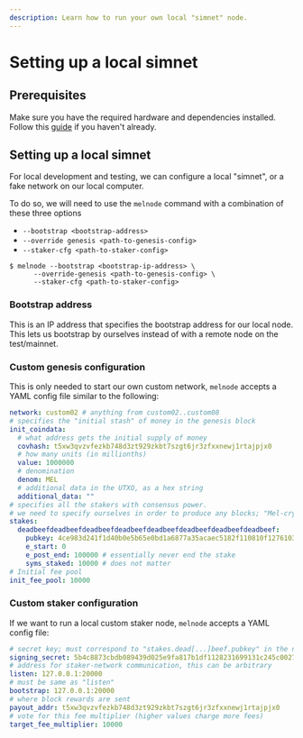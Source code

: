```yaml
---
description: Learn how to run your own local "simnet" node.
---
```


# Setting up a local simnet

## Prerequisites

Make sure you have the required hardware and dependencies installed. Follow this [guide](melnode-quick-start.md) if you haven't already.

## Setting up a local simnet

For local development and testing, we can configure a local "simnet", or a fake network on our local computer.

To do so, we will need to use the `melnode` command with a combination of these three options

- `--bootstrap <bootstrap-address>`
- `--override genesis <path-to-genesis-config>`
- `--staker-cfg <path-to-staker-config>`

```shell-session
$ melnode --bootstrap <bootstrap-ip-address> \
      --override-genesis <path-to-genesis-config> \
      --staker-cfg <path-to-staker-config>
```

### Bootstrap address

This is an IP address that specifies the bootstrap address for our local node. This lets us bootstrap by ourselves instead of with a remote node on the test/mainnet.

### Custom genesis configuration

This is only needed to start our own custom network, `melnode` accepts a YAML config file similar to the following:

```yaml
network: custom02 # anything from custom02..custom08
# specifies the "initial stash" of money in the genesis block
init_coindata:
  # what address gets the initial supply of money
  covhash: t5xw3qvzvfezkb748d3zt929zkbt7szgt6jr3zfxxnewj1rtajpjx0
  # how many units (in millionths)
  value: 1000000
  # denomination
  denom: MEL
  # additional data in the UTXO, as a hex string
  additional_data: ""
# specifies all the stakers with consensus power.
# we need to specify ourselves in order to produce any blocks; "Mel-crypttool generate-ed25519" (install via cargo) can generate a keypair for us
stakes:
  deadbeefdeadbeefdeadbeefdeadbeefdeadbeefdeadbeefdeadbeefdeadbeef:
    pubkey: 4ce983d241f1d40b0e5b65e0bd1a6877a35acaec5182f110810f1276103c829e
    e_start: 0
    e_post_end: 100000 # essentially never end the stake
    syms_staked: 10000 # does not matter
# Initial fee pool
init_fee_pool: 10000
```

### Custom staker configuration

If we want to run a local custom staker node, `melnode` accepts a YAML config file:

```yaml
# secret key; must correspond to "stakes.dead[...]beef.pubkey" in the network config
signing_secret: 5b4c8873cbdb089439d025e9fa817b1df1128231699131c245c0027be880d4d44ce983d241f1d40b0e5b65e0bd1a6877a35acaec5182f110810f1276103c829e
# address for staker-network communication, this can be arbitrary
listen: 127.0.0.1:20000
# must be same as "listen"
bootstrap: 127.0.0.1:20000
# where block rewards are sent
payout_addr: t5xw3qvzvfezkb748d3zt929zkbt7szgt6jr3zfxxnewj1rtajpjx0
# vote for this fee multiplier (higher values charge more fees)
target_fee_multiplier: 10000
```
